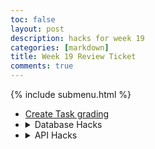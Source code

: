 ```yaml
---
toc: false
layout: post
description: hacks for week 19
categories: [markdown]
title: Week 19 Review Ticket
comments: true
---
```

{% include submenu.html %}

<ul>
    <li><a href="{{site.baseurl}}/markdown/2023/01/22/createtaskgrading3.html">Create Task grading</a></li>
    <li>
        <details closed>
            <summary>Database Hacks</summary>
            Information will go here
        </details>
    </li>
    <li>
        <details closed>
            <summary>API Hacks</summary>
            Information will go here
        </details>
    </li>
</ul>